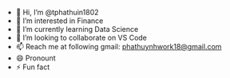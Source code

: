 - 👋 Hi, I’m @tphathuin1802
- 👀 I’m interested in Finance
- 🌱 I’m currently learning Data Science
- 💞️ I’m looking to collaborate on VS Code
- 📫 Reach me at following gmail: phathuynhwork18@gmail.com
- 😄 Pronount
- ⚡ Fun fact

<!---
tphathuin1802/tphathuin1802 is a ✨ special ✨ repository because its `README.md` (this file) appears on your GitHub profile.
You can click the Preview link to take a look at your changes.
--->

